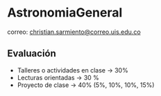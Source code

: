 # AstronomiaGeneral

correo: christian.sarmiento@correo.uis.edu.co

## Evaluación

- Talleres o actividades en clase -> 30%
- Lecturas orientadas -> 30 %
- Proyecto de clase -> 40% (5%, 10%, 10%, 15%)




